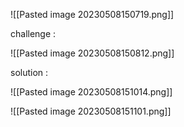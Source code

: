 ![[Pasted image 20230508150719.png]]

challenge : 

![[Pasted image 20230508150812.png]]

solution : 

![[Pasted image 20230508151014.png]]

![[Pasted image 20230508151101.png]]

